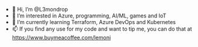 - 👋 Hi, I’m @L3mondrop
- 👀 I’m interested in Azure, programming, AI/ML, games and IoT
- 🌱 I’m currently learning Terraform, Azure DevOps and Kubernetes
- 📫 If you find any use for my code and want to tip me, you can do that at <Buy me a coffee.com>https://www.buymeacoffee.com/lemoni

<!---
L3mondrop/L3mondrop is a ✨ special ✨ repository because its `README.md` (this file) appears on your GitHub profile.
You can click the Preview link to take a look at your changes.
--->
